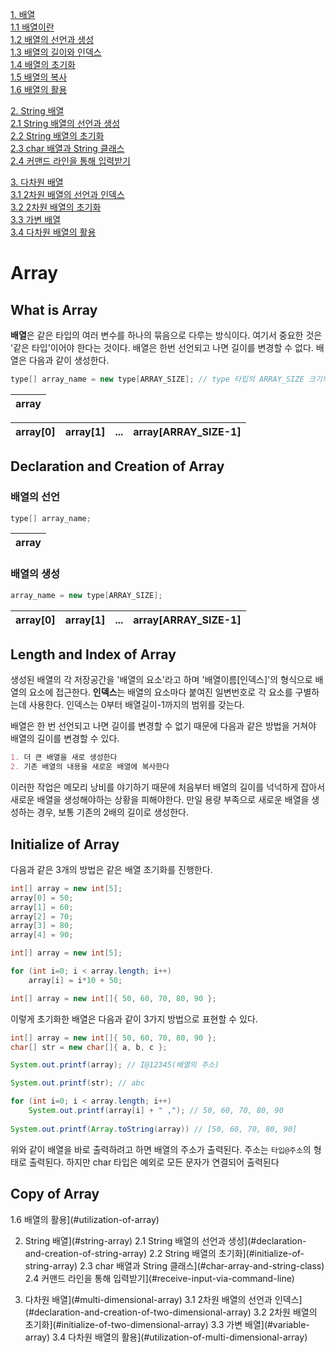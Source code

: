 [1. 배열](#array)             
[1.1 배열이란](#what-is-array)               
[1.2 배열의 선언과 생성](#declaration-and-creation-of-array)           
[1.3 배열의 길이와 인덱스](#length-and-index-of-array)            
[1.4 배열의 초기화](#initialize-of-array)              
[1.5 배열의 복사](#copy-of-array)            
[1.6 배열의 활용](#utilization-of-array)              

[2. String 배열](#string-array)                               
[2.1 String 배열의 선언과 생성](#declaration-and-creation-of-string-array)           
[2.2 String 배열의 초기화](#initialize-of-string-array)             
[2.3 char 배열과 String 클래스](#char-array-and-string-class)            
[2.4 커맨드 라인을 통해 입력받기](#receive-input-via-command-line)               

[3. 다차원 배열](#multi-dimensional-array)               
[3.1 2차원 배열의 선언과 인덱스](#declaration-and-creation-of-two-dimensional-array)             
[3.2 2차원 배열의 초기화](#initialize-of-two-dimensional-array)          
[3.3 가변 배열](#variable-array)          
[3.4 다차원 배열의 활용](#utilization-of-multi-dimensional-array)          

# Array

## What is Array

**배열**은 같은 타입의 여러 변수를 하나의 묶음으로 다루는 방식이다. 여기서 중요한 것은 '같은 타입'이어야 한다는 것이다. 배열은 한번 선언되고 나면 길이를 변경할 수 없다. 배열은 다음과 같이 생성한다.
```Java
type[] array_name = new type[ARRAY_SIZE]; // type 타입의 ARRAY_SIZE 크기의 배열 생성
```

| array |
|:-:|

| array[0] | array[1] | ... | array[ARRAY_SIZE-1] |
|:-:|:-:|:-:|:-:|

## Declaration and Creation of Array

### 배열의 선언
```Java
type[] array_name;
```

| array |
|:-:|

### 배열의 생성
```Java
array_name = new type[ARRAY_SIZE];
```

| array[0] | array[1] | ... | array[ARRAY_SIZE-1] |
|:-:|:-:|:-:|:-:|

## Length and Index of Array

생성된 배열의 각 저장공간을 '배열의 요소'라고 하며 '배열이름[인덱스]'의 형식으로 배열의 요소에 접근한다. **인덱스**는 배열의 요소마다 붙여진 일변번호로 각 요소를 구별하는데 사용한다. 인덱스는 0부터 배열길이-1까지의 범위를 갖는다.

배열은 한 번 선언되고 나면 길이를 변경할 수 없기 때문에 다음과 같은 방법을 거쳐야 배열의 길이를 변경할 수 있다. 
```markdown
1. 더 큰 배열을 새로 생성한다
2. 기존 배열의 내용을 새로운 배열에 복사한다
```

이러한 작업은 메모리 낭비를 야기하기 때문에 처음부터 배열의 길이를 넉넉하게 잡아서 새로운 배열을 생성해야하는 상황을 피해야한다. 만일 용량 부족으로 새로운 배열을 생성하는 경우, 보통 기존의 2배의 길이로 생성한다.


## Initialize of Array

다음과 같은 3개의 방법은 같은 배열 초기화를 진행한다. 
```Java
int[] array = new int[5];
array[0] = 50;
array[1] = 60;
array[2] = 70;
array[3] = 80;
array[4] = 90;
```

```Java
int[] array = new int[5];

for (int i=0; i < array.length; i++)
    array[i] = i*10 + 50;
```

```Java
int[] array = new int[]{ 50, 60, 70, 80, 90 };
```

이렇게 초기화한 배열은 다음과 같이 3가지 방법으로 표현할 수 있다.
```Java
int[] array = new int[]{ 50, 60, 70, 80, 90 };
char[] str = new char[]{ a, b, c };

System.out.printf(array); // I@12345(배열의 주소)

System.out.printf(str); // abc

for (int i=0; i < array.length; i++)
    System.out.printf(array[i] + " ,"); // 50, 60, 70, 80, 90
    
System.out.printf(Array.toString(array)) // [50, 60, 70, 80, 90]
```

위와 같이 배열을 바로 출력하려고 하면 배열의 주소가 출력된다. 주소는 `타입@주소`의 형태로 출력된다. 하지만 char 타입은 예외로 모든 문자가 연결되어 출력된다 

## Copy of Array

1.6 배열의 활용](#utilization-of-array)

2. String 배열](#string-array)
2.1 String 배열의 선언과 생성](#declaration-and-creation-of-string-array)
2.2 String 배열의 초기화](#initialize-of-string-array)
2.3 char 배열과 String 클래스](#char-array-and-string-class)
2.4 커맨드 라인을 통해 입력받기](#receive-input-via-command-line)

3. 다차원 배열](#multi-dimensional-array)
3.1 2차원 배열의 선언과 인덱스](#declaration-and-creation-of-two-dimensional-array)
3.2 2차원 배열의 초기화](#initialize-of-two-dimensional-array)
3.3 가변 배열](#variable-array)
3.4 다차원 배열의 활용](#utilization-of-multi-dimensional-array)







